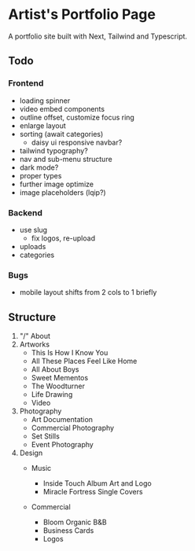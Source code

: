# Artist's Portfolio Page

A portfolio site built with Next, Tailwind and Typescript.

## Todo

### Frontend

- loading spinner
- video embed components
- outline offset, customize focus ring
- enlarge layout
- sorting (await categories)
  - daisy ui responsive navbar?
- tailwind typography?
- nav and sub-menu structure
- dark mode?
- proper types
- further image optimize
- image placeholders (lqip?)

### Backend

- use slug
  - fix logos, re-upload
- uploads
- categories

### Bugs

- mobile layout shifts from 2 cols to 1 briefly

## Structure

1. "/" About
2. Artworks
    - This Is How I Know You
    - All These Places Feel Like Home
    - All About Boys
    - Sweet Mementos
    - The Woodturner
    - Life Drawing
    - Video
3. Photography
    - Art Documentation
    - Commercial Photography
    - Set Stills
    - Event Photography
4. Design
    - Music
      - Inside Touch Album Art and Logo
      - Miracle Fortress Single Covers

    - Commercial
      - Bloom Organic B&B
      - Business Cards
      - Logos
